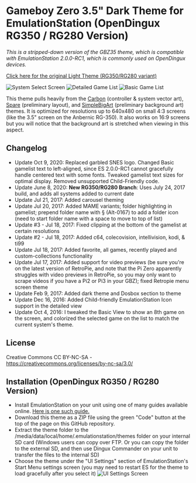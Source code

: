 # Gameboy Zero 3.5" Dark Theme for EmulationStation (OpenDingux RG350 / RG280 Version)

*This is a stripped-down version of the GBZ35  theme, which is compatible with EmulationStation 2.0.0-RC1, which is commonly used on OpenDingux devices.*

[Click here for the original Light Theme (RG350/RG280 variant)](https://github.com/rxbrad/es-theme-gbz35/tree/RG350_RG280)

![System Select Screen](https://i.imgur.com/bVzbbUG.png) ![Detailed Game List](https://i.imgur.com/5iwN2ks.png) ![Basic Game List](https://i.imgur.com/oBqX3rG.png)

This theme pulls heavily from the [Carbon](https://github.com/RetroPie/es-theme-carbon) (controller & system vector art), [Spare](https://github.com/mattrixk/es-theme-spare) (preliminary layout), and [SimpleBigArt](https://github.com/robertybob/es-theme-simplebigart) (preliminary background art) themes.  It is optimized for resolutions up to 640x480 on small 4:3 screens (like the 3.5" screen on the Anbernic RG-350).  It also works on 16:9 screens but you will notice that the background art is stretched when viewing in this aspect.

Changelog
-----------

- Update Oct 9, 2020: Replaced garbled SNES logo. Changed Basic gamelist text to left-aligned, since ES 2.0.0-RC1 cannot gracefully handle centered text with some fonts.  Tweaked gamelist text sizes for optimal display.  Removed unsupported Child-Friendly code.
- Update June 8, 2020: **New RG350/RG280 Branch**: Uses July 24, 2017 build, and adds all systems added to current date
- Update Jul 21, 2017: Added carousel theming
- Update Jul 20, 2017: Added MAME variants; folder highlighting in gamelist; prepend folder name with § (Alt-0167) to add a folder icon (need to start folder name with a space to move to top of list)
- Update #3 - Jul 18, 2017: Fixed clipping at the bottom of the gamelist at certain resolutions
- Update #2 - Jul 18, 2017: Added c64, colecovision, intellivision, kodi, & ti99
- Update Jul 18, 2017: Added favorite, all games, recently played and custom-collections functionality
- Update Jul 17, 2017: Added support for video previews (be sure you're on the latest version of RetroPie, and note that the Pi Zero apparently struggles with video previews in RetroPie, so you may only want to scrape videos if you have a Pi2 or Pi3 in your GBZ); fixed Retropie menu screen theme
- Update Feb 9, 2017: Added dark theme and Dosbox section to theme
- Update Dec 16, 2016: Added Child-friendly EmulationStation Icon support in the detailed view
- Update Oct 4, 2016: I tweaked the Basic View to show an 8th game on the screen, and colorized the selected game on the list to match the current system's theme.

License
-----------
Creative Commons CC BY-NC-SA - https://creativecommons.org/licenses/by-nc-sa/3.0/

Installation (OpenDingux RG350 / RG280 Version)
-----------

- Install EmulationStation on your unit using one of many guides available online.  [Here is one such guide.](https://retrogamecorps.com/2020/10/07/guide-emulationstation-on-rg350-devices/)
- Download this theme as a ZIP file using the green "Code" button at the top of the page on this GitHub repository.
- Extract the theme folder to the /media/data/local/home/.emulationstation/themes folder on your internal SD card (Windows users can copy over FTP.  Or you can copy the folder to the external SD, and then use Dingux Commander on your unit to transfer the files to the internal SD)
- Choose the theme under the "UI Settings" section of EmulationStation's Start Menu settings screen (you may need to restart ES for the theme to load gracefully after you select it)
![UI Settings Screen](http://i.imgur.com/vbATdHH.png)

